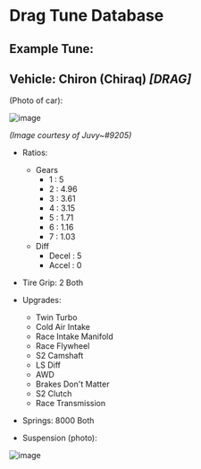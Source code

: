 # Drag Tune Database

## Example Tune:

## **Vehicle:** Chiron (Chiraq) *[DRAG]*

(Photo of car):

![image](https://user-images.githubusercontent.com/70358442/158907767-4fd36082-75e6-4f3c-88bb-337007458186.png)

*(Image courtesy of Juvy~#9205)*

- Ratios:
   - Gears
     - 1 : 5
     - 2 : 4.96
     - 3 : 3.61
     - 4 : 3.15
     - 5 : 1.71
     - 6 : 1.16
     - 7 : 1.03
  - Diff
     - Decel : 5
     - Accel : 0

- Tire Grip: 2 Both

- Upgrades:
  - Twin Turbo
  - Cold Air Intake
  - Race Intake Manifold
  - Race Flywheel
  - S2 Camshaft
  - LS Diff
  - AWD
  - Brakes Don't Matter 
  - S2 Clutch
  - Race Transmission

- Springs: 8000 Both

- Suspension (photo):

![image](https://user-images.githubusercontent.com/70358442/158907419-b2e2ec3e-f0ab-4fd4-b3d2-0a082748ea83.png)
